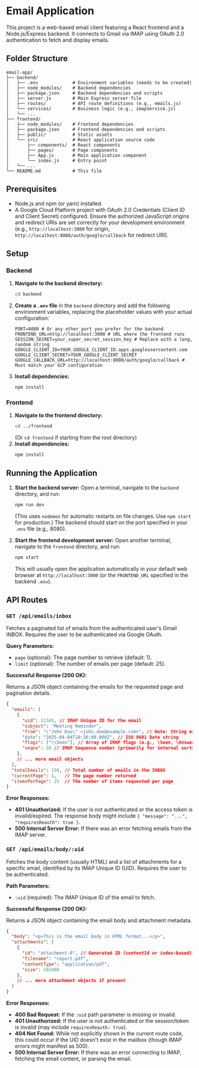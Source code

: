# Email Application

This project is a web-based email client featuring a React frontend and a Node.js/Express backend. It connects to Gmail via IMAP using OAuth 2.0 authentication to fetch and display emails.

## Folder Structure

```
email-app/
├── backend/
│   ├── .env             # Environment variables (needs to be created)
│   ├── node_modules/    # Backend dependencies
│   ├── package.json     # Backend dependencies and scripts
│   ├── server.js        # Main Express server file
│   ├── routes/          # API route definitions (e.g., emails.js)
│   └── services/        # Business logic (e.g., imapService.js)
│   └── ...
├── frontend/
│   ├── node_modules/    # Frontend dependencies
│   ├── package.json     # Frontend dependencies and scripts
│   ├── public/          # Static assets
│   └── src/             # React application source code
│       ├── components/  # React components
│       ├── pages/       # Page components
│       ├── App.js       # Main application component
│       └── index.js     # Entry point
│   └── ...
└── README.md            # This file
```

## Prerequisites

*   Node.js and npm (or yarn) installed.
*   A Google Cloud Platform project with OAuth 2.0 Credentials (Client ID and Client Secret) configured. Ensure the authorized JavaScript origins and redirect URIs are set correctly for your development environment (e.g., `http://localhost:3000` for origin, `http://localhost:8080/auth/google/callback` for redirect URI).

## Setup

### Backend

1.  **Navigate to the backend directory:**
    ```bash
    cd backend
    ```
2.  **Create a `.env` file** in the `backend` directory and add the following environment variables, replacing the placeholder values with your actual configuration:
    ```dotenv
    PORT=8080 # Or any other port you prefer for the backend
    FRONTEND_URL=http://localhost:3000 # URL where the frontend runs
    SESSION_SECRET=your_super_secret_session_key # Replace with a long, random string
    GOOGLE_CLIENT_ID=YOUR_GOOGLE_CLIENT_ID.apps.googleusercontent.com
    GOOGLE_CLIENT_SECRET=YOUR_GOOGLE_CLIENT_SECRET
    GOOGLE_CALLBACK_URL=http://localhost:8080/auth/google/callback # Must match your GCP configuration
    ```
3.  **Install dependencies:**
    ```bash
    npm install
    ```

### Frontend

1.  **Navigate to the frontend directory:**
    ```bash
    cd ../frontend 
    ```
    (Or `cd frontend` if starting from the root directory)
2.  **Install dependencies:**
    ```bash
    npm install
    ```

## Running the Application

1.  **Start the backend server:**
    Open a terminal, navigate to the `backend` directory, and run:
    ```bash
    npm run dev 
    ```
    (This uses `nodemon` for automatic restarts on file changes. Use `npm start` for production.)
    The backend should start on the port specified in your `.env` file (e.g., 8080).

2.  **Start the frontend development server:**
    Open another terminal, navigate to the `frontend` directory, and run:
    ```bash
    npm start
    ```
    This will usually open the application automatically in your default web browser at `http://localhost:3000` (or the `FRONTEND_URL` specified in the backend `.env`).

## API Routes

### `GET /api/emails/inbox`

Fetches a paginated list of emails from the authenticated user's Gmail INBOX. Requires the user to be authenticated via Google OAuth.

**Query Parameters:**

*   `page` (optional): The page number to retrieve (default: 1).
*   `limit` (optional): The number of emails per page (default: 25).

**Successful Response (200 OK):**

Returns a JSON object containing the emails for the requested page and pagination details.

```json
{
  "emails": [
    {
      "uid": 12345, // IMAP Unique ID for the email
      "subject": "Meeting Reminder",
      "from": "\"John Doe\" <john.doe@example.com>", // Note: String might contain escaped quotes
      "date": "2025-04-04T10:30:00.000Z", // ISO 8601 Date string
      "flags": ["\\Seen"], // Array of IMAP flags (e.g., \Seen, \Answered, \Flagged)
      "seqno": 50 // IMAP Sequence number (primarily for internal sorting)
    },
    // ... more email objects
  ],
  "totalEmails": 150, // Total number of emails in the INBOX
  "currentPage": 1,   // The page number returned
  "itemsPerPage": 25  // The number of items requested per page
}
```

**Error Responses:**

*   **401 Unauthorized:** If the user is not authenticated or the access token is invalid/expired. The response body might include `{ "message": "...", "requiresReauth": true }`.
*   **500 Internal Server Error:** If there was an error fetching emails from the IMAP server.

### `GET /api/emails/body/:uid`

Fetches the body content (usually HTML) and a list of attachments for a specific email, identified by its IMAP Unique ID (UID). Requires the user to be authenticated.

**Path Parameters:**

*   `:uid` (required): The IMAP Unique ID of the email to fetch.

**Successful Response (200 OK):**

Returns a JSON object containing the email body and attachment metadata.

```json
{
  "body": "<p>This is the email body in HTML format...</p>",
  "attachments": [
    {
      "id": "attachment-0", // Generated ID (contentId or index-based)
      "filename": "report.pdf",
      "contentType": "application/pdf",
      "size": 102400
    },
    // ... more attachment objects if present
  ]
}
```

**Error Responses:**

*   **400 Bad Request:** If the `:uid` path parameter is missing or invalid.
*   **401 Unauthorized:** If the user is not authenticated or the session/token is invalid (may include `requiresReauth: true`).
*   **404 Not Found:** While not explicitly shown in the current route code, this could occur if the UID doesn't exist in the mailbox (though IMAP errors might manifest as 500).
*   **500 Internal Server Error:** If there was an error connecting to IMAP, fetching the email content, or parsing the email.
